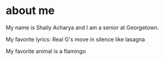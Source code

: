 # about me

My name is Shaily Acharya and I am a senior at Georgetown.

My favorite lyrics: Real G's move in silence like lasagna

My favorite animal is a flamingo

